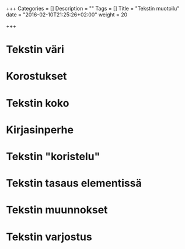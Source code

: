 +++
Categories = []
Description = ""
Tags = []
Title = "Tekstin muotoilu"
date = "2016-02-10T21:25:26+02:00"
weight = 20

+++

Tekstin väri
============


Korostukset
===========


Tekstin koko
============


Kirjasinperhe
=============


Tekstin "koristelu"
==================


Tekstin tasaus elementissä
==========================


Tekstin muunnokset
==================


Tekstin varjostus
=================


